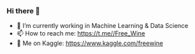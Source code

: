 ### Hi there 👋
- 🌱 I’m currently working in Machine Learning & Data Science
- 📫 How to reach me: https://t.me//Free_Wine
- 🤖 Me on Kaggle: https://www.kaggle.com/freewine
